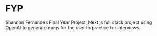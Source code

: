 # FYP
Shannon Fernandes Final Year Project, Next.js full stack project using OpenAI to generate mcqs for the user to practice for interviews.
